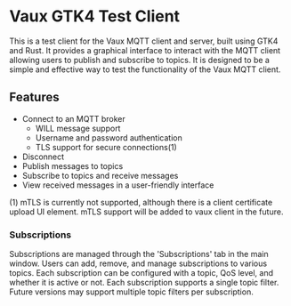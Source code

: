 Vaux GTK4 Test Client
========================

This is a test client for the Vaux MQTT client and server, built using GTK4 and Rust. It provides a graphical interface to interact with the MQTT client allowing users to publish and subscribe to topics. It is designed to be a simple and effective way to test the functionality of the Vaux MQTT client.

## Features
- Connect to an MQTT broker
    - WILL message support
    - Username and password authentication
    - TLS support for secure connections(1)
- Disconnect
- Publish messages to topics
- Subscribe to topics and receive messages
- View received messages in a user-friendly interface  


(1) mTLS is currently not supported, although there is a client certificate upload UI element. mTLS support will be added to vaux client in the future.


### Subscriptions
Subscriptions are managed through the 'Subscriptions' tab in the main window. Users can add, remove, and manage subscriptions to various topics. Each subscription can be configured with a topic, QoS level, and whether it is active or not. Each subscription supports a single topic filter. Future versions may support multiple topic filters per subscription.
